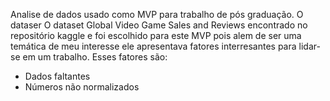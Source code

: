 Analise de dados usado como MVP para trabalho de pós graduação.
O dataser O dataset Global Video Game Sales and Reviews encontrado no repositório kaggle e foi escolhido
para este MVP pois alem de ser uma temática de meu interesse ele apresentava fatores interresantes para 
lidar-se em um trabalho. Esses fatores são:
*   Dados faltantes
*   Números não normalizados
